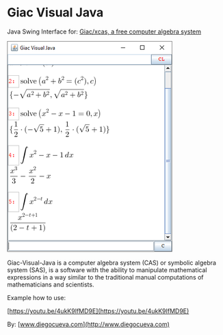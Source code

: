 # Giac Visual Java

Java Swing Interface for: 
[Giac/xcas, a free computer algebra system](https://www-fourier.ujf-grenoble.fr/~parisse/giac.html)

![Image Example](index.png)

Giac-Visual-Java is a computer algebra system (CAS) or symbolic algebra system (SAS), 
is a software with the ability to manipulate mathematical expressions in a way similar 
to the traditional manual computations of mathematicians and scientists.

Example how to use:

[https://youtu.be/4ukK9IfMD9E](https://youtu.be/4ukK9IfMD9E)

By:
   [www.diegocueva.com](http://www.diegocueva.com)
   

